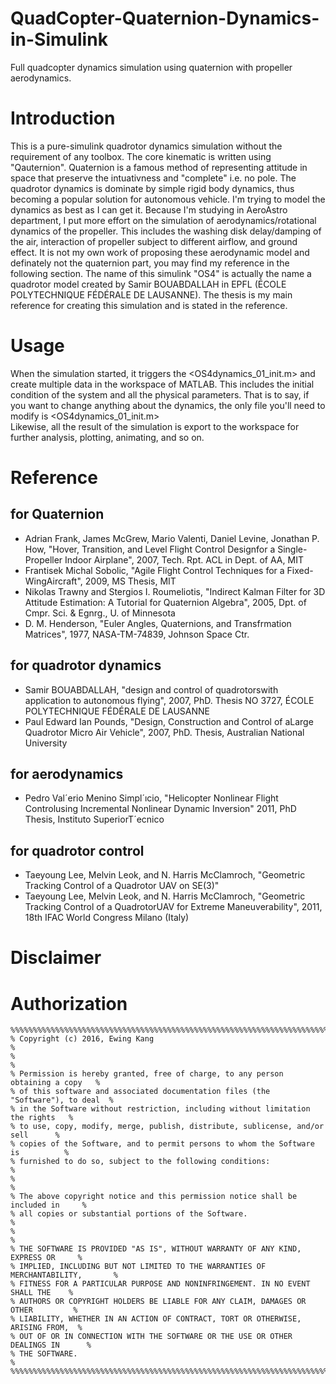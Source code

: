 # QuadCopter-Quaternion-Dynamics-in-Simulink
Full quadcopter dynamics simulation using quaternion with propeller aerodynamics.

# Introduction
This is a pure-simulink quadrotor dynamics simulation without the requirement of any toolbox. The core kinematic is written using "Qauternion". Quaternion is a famous method of representing attitude in space that preserve the intuativness and "complete" i.e. no pole. The quadrotor dynamics is dominate by simple rigid body dynamics, thus becoming a popular solution for autonomous vehicle. I'm trying to model the dynamics as best as I can get it. Because I'm studying in AeroAstro department, I put more effort on the simulation of aerodynamics/rotational dynamics of the propeller. This includes the washing disk delay/damping of the air, interaction of propeller subject to different airflow, and ground effect. It is not my own work of proposing these aerodynamic model and definately not the quaternion part, you may find my reference in the following section. The name of this simulink "OS4" is actually the name a quadrotor model created by Samir BOUABDALLAH in EPFL (ÉCOLE POLYTECHNIQUE FÉDÉRALE DE LAUSANNE). The thesis is my main reference for creating this simulation and is stated in the reference.

# Usage  
When the simulation started, it triggers the <OS4dynamics_01_init.m> and create multiple data in the workspace of MATLAB. This includes the initial condition of the system and all the physical parameters. That is to say, if you want to change anything about the dynamics, the only file you'll need to modify is <OS4dynamics_01_init.m>  
Likewise, all the result of the simulation is export to the workspace for further analysis, plotting, animating, and so on.   
  
  
# Reference

   ## for Quaternion
* Adrian Frank, James McGrew, Mario Valenti, Daniel Levine, Jonathan P. How, "Hover, Transition, and Level Flight Control Designfor a Single-Propeller Indoor Airplane", 2007, Tech. Rpt. ACL in Dept. of AA, MIT   
* Frantisek Michal Sobolic, "Agile Flight Control Techniques for a Fixed-WingAircraft", 2009, MS Thesis, MIT   
* Nikolas Trawny and Stergios I. Roumeliotis, "Indirect Kalman Filter for 3D Attitude Estimation: A Tutorial for Quaternion Algebra", 2005, Dpt. of Cmpr. Sci. & Egnrg., U. of Minnesota   
* D. M. Henderson, "Euler Angles, Quaternions, and Transfrmation Matrices", 1977, NASA-TM-74839, Johnson Space Ctr.   


## for quadrotor dynamics  
* Samir BOUABDALLAH, "design and control of quadrotorswith application to autonomous flying", 2007, PhD. Thesis NO 3727, ÉCOLE POLYTECHNIQUE FÉDÉRALE DE LAUSANNE     
* Paul Edward Ian Pounds, "Design, Construction and Control of aLarge Quadrotor Micro Air Vehicle", 2007, PhD. Thesis, Australian National University   
 
## for aerodynamics
* Pedro Val´erio Menino Simpl´ıcio, "Helicopter Nonlinear Flight Controlusing Incremental Nonlinear Dynamic Inversion" 2011, PhD Thesis, Instituto SuperiorT´ecnico   

## for quadrotor control  
* Taeyoung Lee, Melvin Leok, and N. Harris McClamroch, "Geometric Tracking Control of a Quadrotor UAV on SE(3)"   
* Taeyoung Lee, Melvin Leok, and N. Harris McClamroch, "Geometric Tracking Control of a QuadrotorUAV for Extreme Maneuverability", 2011,  18th IFAC World Congress Milano (Italy)   


# Disclaimer

# Authorization

```
%%%%%%%%%%%%%%%%%%%%%%%%%%%%%%%%%%%%%%%%%%%%%%%%%%%%%%%%%%%%%%%%%%%%%%%%%%%%%%%%%%  
% Copyright (c) 2016, Ewing Kang                                                 %   
%                                                                                %  
% Permission is hereby granted, free of charge, to any person obtaining a copy   %  
% of this software and associated documentation files (the "Software"), to deal  %  
% in the Software without restriction, including without limitation the rights   %  
% to use, copy, modify, merge, publish, distribute, sublicense, and/or sell      %  
% copies of the Software, and to permit persons to whom the Software is          %    
% furnished to do so, subject to the following conditions:                       %  
%                                                                                %  
% The above copyright notice and this permission notice shall be included in     %  
% all copies or substantial portions of the Software.                            %  
%                                                                                %  
% THE SOFTWARE IS PROVIDED "AS IS", WITHOUT WARRANTY OF ANY KIND, EXPRESS OR     %  
% IMPLIED, INCLUDING BUT NOT LIMITED TO THE WARRANTIES OF MERCHANTABILITY,       %  
% FITNESS FOR A PARTICULAR PURPOSE AND NONINFRINGEMENT. IN NO EVENT SHALL THE    %  
% AUTHORS OR COPYRIGHT HOLDERS BE LIABLE FOR ANY CLAIM, DAMAGES OR OTHER         %  
% LIABILITY, WHETHER IN AN ACTION OF CONTRACT, TORT OR OTHERWISE, ARISING FROM,  %  
% OUT OF OR IN CONNECTION WITH THE SOFTWARE OR THE USE OR OTHER DEALINGS IN      %  
% THE SOFTWARE.                                                                  %  
%%%%%%%%%%%%%%%%%%%%%%%%%%%%%%%%%%%%%%%%%%%%%%%%%%%%%%%%%%%%%%%%%%%%%%%%%%%%%%%%%% 
```
